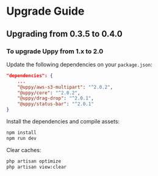 # Upgrade Guide

## Upgrading from 0.3.5 to 0.4.0

### To upgrade Uppy from 1.x to 2.0

Update the following dependencies on your `package.json`:

```json
"dependencies": {
    ...
    "@uppy/aws-s3-multipart": "^2.0.2",
    "@uppy/core": "^2.0.2",
    "@uppy/drag-drop": "^2.0.1",
    "@uppy/status-bar": "^2.0.1"
}
```

Install the dependencies and compile assets:

```bash
npm install
npm run dev
```

Clear caches:

```bash
php artisan optimize
php artisan view:clear
```
